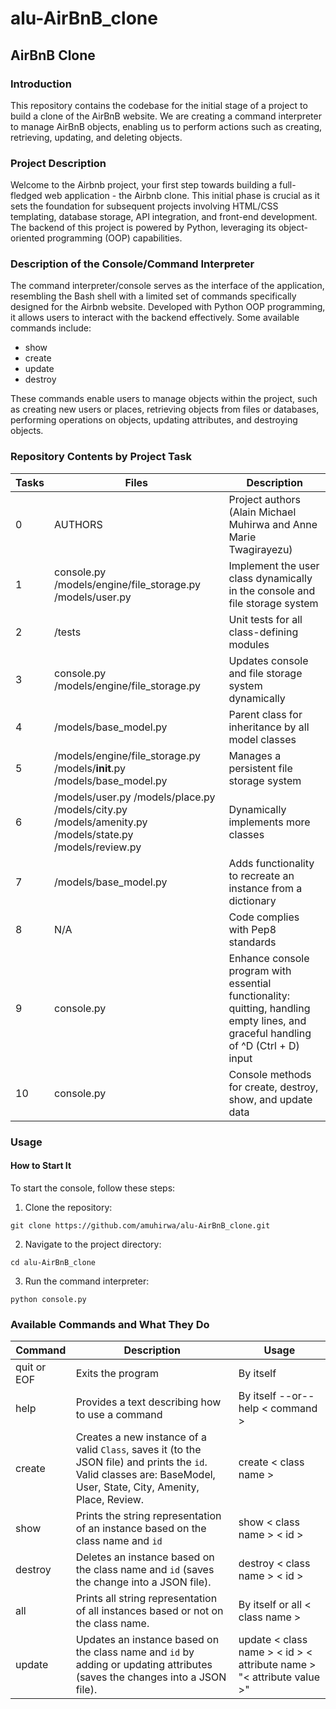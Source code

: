 # alu-AirBnB_clone

## AirBnB Clone

### Introduction

This repository contains the codebase for the initial stage of a project to build a clone of the AirBnB website. We are creating a command interpreter to manage AirBnB objects, enabling us to perform actions such as creating, retrieving, updating, and deleting objects.

### Project Description

Welcome to the Airbnb project, your first step towards building a full-fledged web application - the Airbnb clone. This initial phase is crucial as it sets the foundation for subsequent projects involving HTML/CSS templating, database storage, API integration, and front-end development. The backend of this project is powered by Python, leveraging its object-oriented programming (OOP) capabilities.

### Description of the Console/Command Interpreter

The command interpreter/console serves as the interface of the application, resembling the Bash shell with a limited set of commands specifically designed for the Airbnb website. Developed with Python OOP programming, it allows users to interact with the backend effectively. Some available commands include:

* show
* create
* update
* destroy

These commands enable users to manage objects within the project, such as creating new users or places, retrieving objects from files or databases, performing operations on objects, updating attributes, and destroying objects.

### Repository Contents by Project Task

| Tasks | Files | Description |
|-------|-------|-------------|
| 0     | AUTHORS | Project authors (Alain Michael Muhirwa and Anne Marie Twagirayezu) |
| 1     | console.py /models/engine/file_storage.py /models/user.py | Implement the user class dynamically in the console and file storage system |
| 2     | /tests | Unit tests for all class-defining modules |
| 3     | console.py /models/engine/file_storage.py | Updates console and file storage system dynamically |
| 4     | /models/base_model.py | Parent class for inheritance by all model classes |
| 5     | /models/engine/file_storage.py /models/__init__.py /models/base_model.py | Manages a persistent file storage system |
| 6     | /models/user.py /models/place.py /models/city.py /models/amenity.py /models/state.py /models/review.py | Dynamically implements more classes |
| 7     | /models/base_model.py | Adds functionality to recreate an instance from a dictionary |
| 8     | N/A | Code complies with Pep8 standards |
| 9     | console.py | Enhance console program with essential functionality: quitting, handling empty lines, and graceful handling of ^D (Ctrl + D) input |
| 10    | console.py | Console methods for create, destroy, show, and update data |

### Usage

#### How to Start It

To start the console, follow these steps:

1. Clone the repository:
```
git clone https://github.com/amuhirwa/alu-AirBnB_clone.git
```

2. Navigate to the project directory:
```
cd alu-AirBnB_clone
```

3. Run the command interpreter:
```
python console.py 
```

### Available Commands and What They Do

| Command | Description | Usage |
|---------|-------------|-------|
| quit or EOF | Exits the program | By itself |
| help | Provides a text describing how to use a command | By itself --or-- help < command > |
| create | Creates a new instance of a valid `Class`, saves it (to the JSON file) and prints the `id`. Valid classes are: BaseModel, User, State, City, Amenity, Place, Review. | create < class name > |
| show | Prints the string representation of an instance based on the class name and `id` | show < class name > < id > |
| destroy | Deletes an instance based on the class name and `id` (saves the change into a JSON file). | destroy < class name > < id > |
| all | Prints all string representation of all instances based or not on the class name. | By itself or all < class name > |
| update | Updates an instance based on the class name and `id` by adding or updating attributes (saves the changes into a JSON file). | update < class name > < id > < attribute name > "< attribute value >" |
